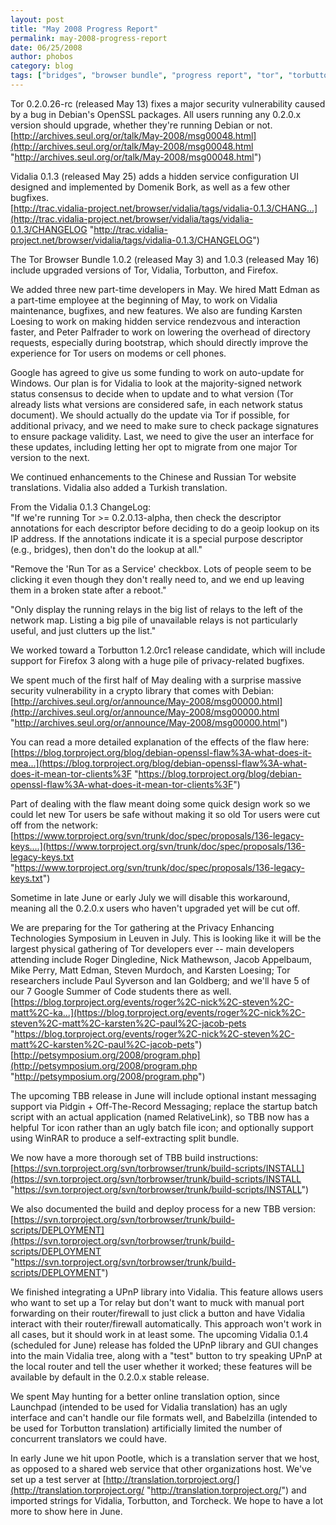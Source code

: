 ```yaml
---
layout: post
title: "May 2008 Progress Report"
permalink: may-2008-progress-report
date: 06/25/2008
author: phobos
category: blog
tags: ["bridges", "browser bundle", "progress report", "tor", "torbutton", "vidalia"]
---
```


Tor 0.2.0.26-rc (released May 13) fixes a major security vulnerability caused by a bug in Debian's OpenSSL packages. All users running any 0.2.0.x version should upgrade, whether they're running Debian or not.  
 [http://archives.seul.org/or/talk/May-2008/msg00048.html](http://archives.seul.org/or/talk/May-2008/msg00048.html "http://archives.seul.org/or/talk/May-2008/msg00048.html")

Vidalia 0.1.3 (released May 25) adds a hidden service configuration UI designed and implemented by Domenik Bork, as well as a few other bugfixes.  
 [http://trac.vidalia-project.net/browser/vidalia/tags/vidalia-0.1.3/CHANG...](http://trac.vidalia-project.net/browser/vidalia/tags/vidalia-0.1.3/CHANGELOG "http://trac.vidalia-project.net/browser/vidalia/tags/vidalia-0.1.3/CHANGELOG")

The Tor Browser Bundle 1.0.2 (released May 3) and 1.0.3 (released May 16) include upgraded versions of Tor, Vidalia, Torbutton, and Firefox.

We added three new part-time developers in May. We hired Matt Edman as a part-time employee at the beginning of May, to work on Vidalia maintenance, bugfixes, and new features. We also are funding Karsten Loesing to work on making hidden service rendezvous and interaction faster, and Peter Palfrader to work on lowering the overhead of directory requests, especially during bootstrap, which should directly improve the experience for Tor users on modems or cell phones.

Google has agreed to give us some funding to work on auto-update for Windows. Our plan is for Vidalia to look at the majority-signed network status consensus to decide when to update and to what version (Tor already lists what versions are considered safe, in each network status document). We should actually do the update via Tor if possible, for additional privacy, and we need to make sure to check package signatures to ensure package validity. Last, we need to give the user an interface for these updates, including letting her opt to migrate from one major Tor version to the next.

We continued enhancements to the Chinese and Russian Tor website translations. Vidalia also added a Turkish translation.

From the Vidalia 0.1.3 ChangeLog:  
"If we're running Tor >= 0.2.0.13-alpha, then check the descriptor annotations for each descriptor before deciding to do a geoip lookup on its IP address. If the annotations indicate it is a special purpose descriptor (e.g., bridges), then don't do the lookup at all."

"Remove the 'Run Tor as a Service' checkbox. Lots of people seem to be clicking it even though they don't really need to, and we end up leaving them in a broken state after a reboot."

"Only display the running relays in the big list of relays to the left of the network map. Listing a big pile of unavailable relays is not particularly useful, and just clutters up the list."

We worked toward a Torbutton 1.2.0rc1 release candidate, which will include support for Firefox 3 along with a huge pile of privacy-related bugfixes.

We spent much of the first half of May dealing with a surprise massive security vulnerability in a crypto library that comes with Debian:  
 [http://archives.seul.org/or/announce/May-2008/msg00000.html](http://archives.seul.org/or/announce/May-2008/msg00000.html "http://archives.seul.org/or/announce/May-2008/msg00000.html")

You can read a more detailed explanation of the effects of the flaw here:  
 [https://blog.torproject.org/blog/debian-openssl-flaw%3A-what-does-it-mea...](https://blog.torproject.org/blog/debian-openssl-flaw%3A-what-does-it-mean-tor-clients%3F "https://blog.torproject.org/blog/debian-openssl-flaw%3A-what-does-it-mean-tor-clients%3F")

Part of dealing with the flaw meant doing some quick design work so we could let new Tor users be safe without making it so old Tor users were cut off from the network:  
 [https://www.torproject.org/svn/trunk/doc/spec/proposals/136-legacy-keys....](https://www.torproject.org/svn/trunk/doc/spec/proposals/136-legacy-keys.txt "https://www.torproject.org/svn/trunk/doc/spec/proposals/136-legacy-keys.txt")

Sometime in late June or early July we will disable this workaround, meaning all the 0.2.0.x users who haven't upgraded yet will be cut off.

We are preparing for the Tor gathering at the Privacy Enhancing Technologies Symposium in Leuven in July. This is looking like it will be the largest physical gathering of Tor developers ever -- main developers attending include Roger Dingledine, Nick Mathewson, Jacob Appelbaum, Mike Perry, Matt Edman, Steven Murdoch, and Karsten Loesing; Tor researchers include Paul Syverson and Ian Goldberg; and we'll have 5 of our 7 Google Summer of Code students there as well.  
 [https://blog.torproject.org/events/roger%2C-nick%2C-steven%2C-matt%2C-ka...](https://blog.torproject.org/events/roger%2C-nick%2C-steven%2C-matt%2C-karsten%2C-paul%2C-jacob-pets "https://blog.torproject.org/events/roger%2C-nick%2C-steven%2C-matt%2C-karsten%2C-paul%2C-jacob-pets")  
 [http://petsymposium.org/2008/program.php](http://petsymposium.org/2008/program.php "http://petsymposium.org/2008/program.php")

The upcoming TBB release in June will include optional instant messaging support via Pidgin + Off-The-Record Messaging; replace the startup batch script with an actual application (named RelativeLink), so TBB now has a helpful Tor icon rather than an ugly batch file icon; and optionally support using WinRAR to produce a self-extracting split bundle.

We now have a more thorough set of TBB build instructions:  
 [https://svn.torproject.org/svn/torbrowser/trunk/build-scripts/INSTALL](https://svn.torproject.org/svn/torbrowser/trunk/build-scripts/INSTALL "https://svn.torproject.org/svn/torbrowser/trunk/build-scripts/INSTALL")

We also documented the build and deploy process for a new TBB version:  
 [https://svn.torproject.org/svn/torbrowser/trunk/build-scripts/DEPLOYMENT](https://svn.torproject.org/svn/torbrowser/trunk/build-scripts/DEPLOYMENT "https://svn.torproject.org/svn/torbrowser/trunk/build-scripts/DEPLOYMENT")

We finished integrating a UPnP library into Vidalia. This feature allows users who want to set up a Tor relay but don't want to muck with manual port forwarding on their router/firewall to just click a button and have Vidalia interact with their router/firewall automatically. This approach won't work in all cases, but it should work in at least some. The upcoming Vidalia 0.1.4 (scheduled for June) release has folded the UPnP library and GUI changes into the main Vidalia tree, along with a "test" button to try speaking UPnP at the local router and tell the user whether it worked; these features will be available by default in the 0.2.0.x stable release.

We spent May hunting for a better online translation option, since Launchpad (intended to be used for Vidalia translation) has an ugly interface and can't handle our file formats well, and Babelzilla (intended to be used for Torbutton translation) artificially limited the number of concurrent translators we could have.

In early June we hit upon Pootle, which is a translation server that we host, as opposed to a shared web service that other organizations host. We've set up a test server at [http://translation.torproject.org/](http://translation.torproject.org/ "http://translation.torproject.org/") and imported strings for Vidalia, Torbutton, and Torcheck. We hope to have a lot more to show here in June.

